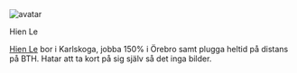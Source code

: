 <div class="byline_container">
  <div class="byline_avatar">
    <img style="max-width:70px;" src="img/ninja_avatar.png" alt="avatar">
    <p>Hien Le</p>
  </div>
  <p><a href="">Hien Le</a> bor i Karlskoga, jobba 150% i Örebro samt plugga heltid på distans på BTH. Hatar att ta kort på sig själv så det inga bilder.</p>
</div>